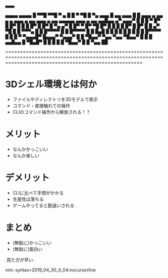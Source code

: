 
                                                                                                                                             ▄▄▄▄
  ▄▄▄▄  ▄▄▄▄                 █             ▀▀█    ▀▀█                                  ▀                                                ▄    █    █
 ▀   ▀█ █   ▀▄         ▄▄▄   █ ▄▄    ▄▄▄     █      █           ▄▄▄   ▄ ▄▄    ▄   ▄  ▄▄▄     ▄ ▄▄   ▄▄▄   ▄ ▄▄   ▄▄▄▄▄   ▄▄▄   ▄ ▄▄   ▄▄█▄▄      ▄▀
   ▄▄▄▀ █    █        █   ▀  █▀  █  █▀  █    █      █          █▀  █  █▀  █   ▀▄ ▄▀    █     █▀  ▀ █▀ ▀█  █▀  █  █ █ █  █▀  █  █▀  █    █      ▄▀
     ▀█ █    █         ▀▀▀▄  █   █  █▀▀▀▀    █      █          █▀▀▀▀  █   █    █▄█     █     █     █   █  █   █  █ █ █  █▀▀▀▀  █   █    █      ▀
 ▀▄▄▄█▀ █▄▄▄▀         ▀▄▄▄▀  █   █  ▀█▄▄▀    ▀▄▄    ▀▄▄        ▀█▄▄▀  █   █     █    ▄▄█▄▄   █     ▀█▄█▀  █   █  █ █ █  ▀█▄▄▀  █   █    ▀▄▄    ██


===========================================================================================================================================================

# 3Dシェル環境とは何か
  - ファイルやディレクトリを3Dモデルで表示
  - コマンド・直接触れての操作
  - CLIのコマンド操作から解放される！？

# メリット
  - なんかかっこいい
  - なんか楽しい

# デメリット
  - CLIに比べて手間がかかる
  - 生産性は落ちる
  - ゲームやってると勘違いされる

# まとめ

  - (無駄に)かっこいい
  - (無駄に)面白い








.見た方が早い.










vim: syntax=2019_04_30_lt_04:nocursorline
